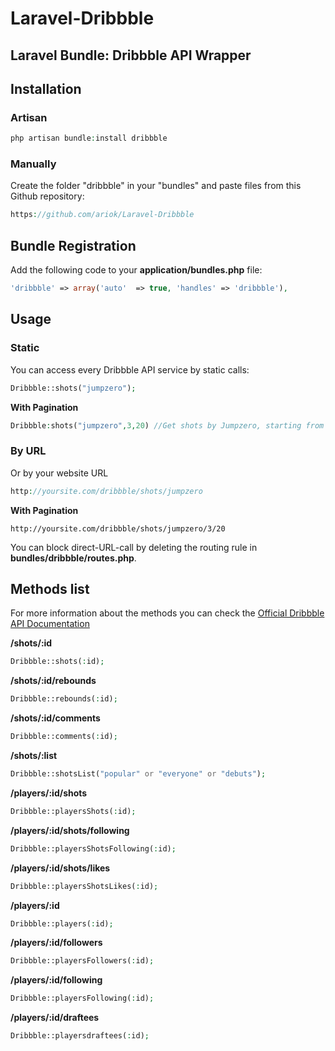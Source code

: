 # Laravel-Dribbble

Laravel Bundle: Dribbble API Wrapper
------------------------------------

## Installation

### Artisan
```php
php artisan bundle:install dribbble
```
### Manually
Create the folder "dribbble" in your "bundles" and paste files from this Github repository: 

```php 
https://github.com/ariok/Laravel-Dribbble
```

## Bundle Registration

Add the following code to your **application/bundles.php** file:

```php
'dribbble' => array('auto'  => true, 'handles' => 'dribbble'),
```

## Usage

### Static 
You can access every Dribbble API service by static calls: 

```php 
Dribbble::shots("jumpzero");
```

**With Pagination**

 ```php 
 Dribbble:shots("jumpzero",3,20) //Get shots by Jumpzero, starting from page 3 and displaying 20 results per page
 ```

### By URL
Or by your website URL 

```php
http://yoursite.com/dribbble/shots/jumpzero
```

**With Pagination**
```
http://yoursite.com/dribbble/shots/jumpzero/3/20
```

You can block direct-URL-call by deleting the routing rule in 
**bundles/dribbble/routes.php**. 

## Methods list
For more information about the methods you can check the [Official Dribbble API Documentation](http://api.dribbble.com ) 

**/shots/:id**
```php 
Dribbble::shots(:id);
```

**/shots/:id/rebounds**
```php 
Dribbble::rebounds(:id);
```

**/shots/:id/comments**
```php 
Dribbble::comments(:id);
```

**/shots/:list**
```php 
Dribbble::shotsList("popular" or "everyone" or "debuts");
```

**/players/:id/shots**
```php 
Dribbble::playersShots(:id);
```

**/players/:id/shots/following**
```php 
Dribbble::playersShotsFollowing(:id);
```

**/players/:id/shots/likes**
```php 
Dribbble::playersShotsLikes(:id);
```

**/players/:id**
```php 
Dribbble::players(:id);
```
**/players/:id/followers**
```php 
Dribbble::playersFollowers(:id);
```

**/players/:id/following**
```php 
Dribbble::playersFollowing(:id);
```

**/players/:id/draftees**
```php 
Dribbble::playersdraftees(:id);
```











